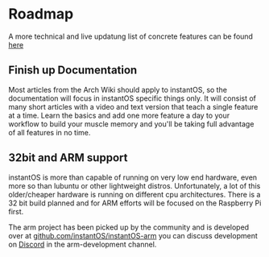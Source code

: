 # Roadmap

A more technical and live updatung list of concrete features can be found [here](https://github.com/instantOS/instantOS/projects/1)

## Finish up Documentation

Most articles from the Arch Wiki should apply to instantOS, so the documentation
will focus in instantOS specific things only.
It will consist of many short articles with a video and text version that teach
a single feature at a time. Learn the basics and add one more feature a day to
your workflow to build your muscle memory and you'll be taking full advantage of
all features in no time.

## 32bit and ARM support

instantOS is more than capable of running on very low end hardware, even more so
than lubuntu or other lightweight distros.
Unfortunately, a lot of this older/cheaper hardware is running on different cpu
architectures. There is a 32 bit build planned and for ARM efforts will be
focused on the Raspberry Pi first.

The arm project has been picked up by the community
and is developed over at [github.com/instantOS/instantOS-arm](https://github.com/instantOS/instantOS-arm)
you can discuss development on [Discord](https://dsc.gg/instantos) in the
arm-development channel.
